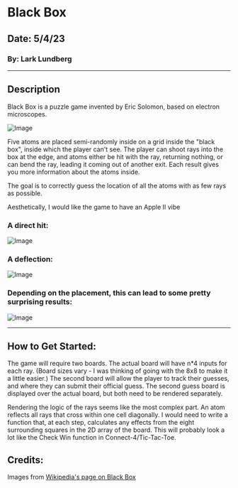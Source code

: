 # Black Box

## Date: 5/4/23

### By: Lark Lundberg

---

## Description

Black Box is a puzzle game invented by Eric Solomon, based on electron microscopes.

![Image](https://upload.wikimedia.org/wikipedia/commons/c/c5/Electron_Microscope.jpg)

Five atoms are placed semi-randomly inside on a grid inside the "black box", inside which the player can't see. The player can shoot rays into the box at the edge, and atoms either be hit with the ray, returning nothing, or can bend the ray, leading it coming out of another exit. Each result gives you more information about the atoms inside.

The goal is to correctly guess the location of all the atoms with as few rays as possible.

Aesthetically, I would like the game to have an Apple II vibe

### A direct hit:

![Image](https://upload.wikimedia.org/wikipedia/commons/thumb/2/2a/BlackBoxSample2.svg/1920px-BlackBoxSample2.svg.png)

### A deflection:

![Image](https://upload.wikimedia.org/wikipedia/commons/thumb/5/51/BlackBoxSample3.svg/1920px-BlackBoxSample3.svg.png)

### Depending on the placement, this can lead to some pretty surprising results:

![Image](https://upload.wikimedia.org/wikipedia/commons/thumb/1/11/BlackBoxSample8.svg/1920px-BlackBoxSample8.svg.png)

---

## How to Get Started:

The game will require two boards. The actual board will have n\*4 inputs for each ray. (Board sizes vary - I was thinking of going with the 8x8 to make it a little easier.) The second board will allow the player to track their guesses, and where they can submit their official guess. The second guess board is displayed over the actual board, but both need to be rendered separately.

Rendering the logic of the rays seems like the most complex part. An atom reflects all rays that cross within one cell diagonally. I would need to write a function that, at each step, calculates any effects from the eight surrounding squares in the 2D array of the board. This will probably look a lot like the Check Win function in Connect-4/Tic-Tac-Toe.

## Credits:

Images from [Wikipedia's page on Black Box](<https://en.wikipedia.org/wiki/Black_Box_(game)>)
